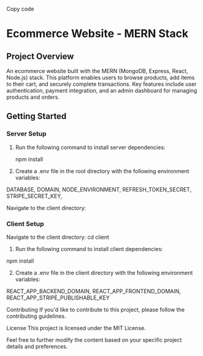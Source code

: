 
Copy code
# Ecommerce Website - MERN Stack

## Project Overview

An ecommerce website built with the MERN (MongoDB, Express, React, Node.js) stack. This platform enables users to browse products, add items to their cart, and securely complete transactions. Key features include user authentication, payment integration, and an admin dashboard for managing products and orders.

## Getting Started

### Server Setup

1. Run the following command to install server dependencies:

   npm install
2. Create a .env file in the root directory with the following environment variables:

DATABASE,
DOMAIN,
NODE_ENVIRONMENT,
REFRESH_TOKEN_SECRET,
STRIPE_SECRET_KEY,

Navigate to the client directory:

### Client Setup

Navigate to the client directory:
cd client

1. Run the following command to install client dependencies:

 npm install
 
2. Create a .env file in the client directory with the following environment variables:

REACT_APP_BACKEND_DOMAIN, 
REACT_APP_FRONTEND_DOMAIN, 
REACT_APP_STRIPE_PUBLISHABLE_KEY


Contributing
If you'd like to contribute to this project, please follow the contributing guidelines.

License
This project is licensed under the MIT License.


Feel free to further modify the content based on your specific project details and preferences.





